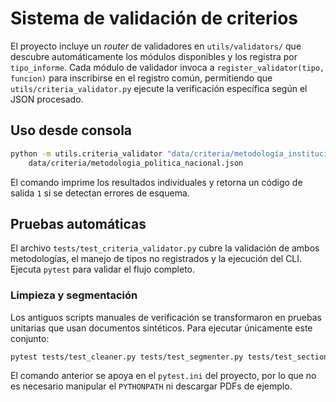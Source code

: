 # Sistema de validación de criterios

El proyecto incluye un *router* de validadores en `utils/validators/` que
descubre automáticamente los módulos disponibles y los registra por
`tipo_informe`. Cada módulo de validador invoca a
`register_validator(tipo, funcion)` para inscribirse en el registro común,
permitiendo que `utils/criteria_validator.py` ejecute la verificación
específica según el JSON procesado.

## Uso desde consola

```bash
python -m utils.criteria_validator "data/criteria/metodología_institucional.json" \
    data/criteria/metodologia_politica_nacional.json
```

El comando imprime los resultados individuales y retorna un código de salida
`1` si se detectan errores de esquema.

## Pruebas automáticas

El archivo `tests/test_criteria_validator.py` cubre la validación de ambos
metodologías, el manejo de tipos no registrados y la ejecución del CLI.
Ejecuta `pytest` para validar el flujo completo.

### Limpieza y segmentación

Los antiguos scripts manuales de verificación se transformaron en pruebas
unitarias que usan documentos sintéticos. Para ejecutar únicamente este
conjunto:

```bash
pytest tests/test_cleaner.py tests/test_segmenter.py tests/test_section_loader.py
```

El comando anterior se apoya en el `pytest.ini` del proyecto, por lo que no es
necesario manipular el `PYTHONPATH` ni descargar PDFs de ejemplo.